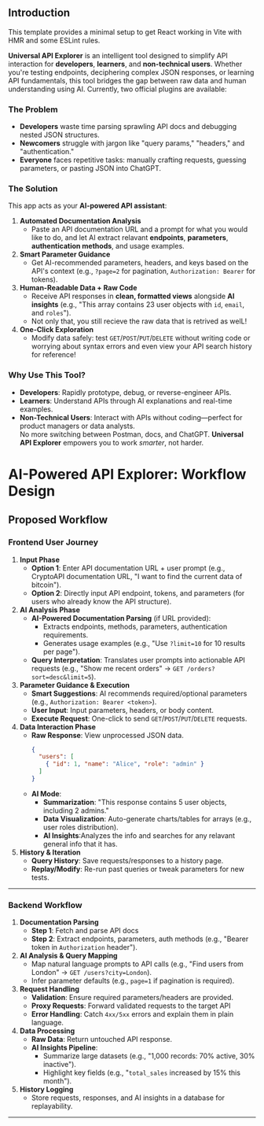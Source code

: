 ## Introduction
This template provides a minimal setup to get React working in Vite with HMR and some ESLint rules.

**Universal API Explorer** is an intelligent tool designed to simplify API interaction for **developers**, **learners**, and **non-technical users**. Whether you're testing endpoints, deciphering complex JSON responses, or learning API fundamentals, this tool bridges the gap between raw data and human understanding using AI.
Currently, two official plugins are available:

### The Problem
- **Developers** waste time parsing sprawling API docs and debugging nested JSON structures.
- **Newcomers** struggle with jargon like "query params," "headers," and "authentication."
- **Everyone** faces repetitive tasks: manually crafting requests, guessing parameters, or pasting JSON into ChatGPT.
### The Solution
This app acts as your **AI-powered API assistant**:
1. **Automated Documentation Analysis**   
   - Paste an API documentation URL and a prompt for what you would like to do, and let AI extract relavant **endpoints**, **parameters**, **authentication methods**, and usage examples.
2. **Smart Parameter Guidance** 
   - Get AI-recommended parameters, headers, and keys based on the API's context (e.g., `?page=2` for pagination, `Authorization: Bearer` for tokens).
3. **Human-Readable Data + Raw Code** 
   - Receive API responses in **clean, formatted views** alongside **AI insights** (e.g., "This array contains 23 user objects with `id`, `email`, and `roles`").
   - Not only that, you still recieve the raw data that is retrived as welL!
4. **One-Click Exploration** 
   - Modify data safely: test `GET`/`POST`/`PUT`/`DELETE` without writing code or worrying about syntax errors and even view your API search history for reference!
### Why Use This Tool?
- **Developers**: Rapidly prototype, debug, or reverse-engineer APIs.  
- **Learners**: Understand APIs through AI explanations and real-time examples.  
- **Non-Technical Users**: Interact with APIs without coding—perfect for product managers or data analysts.  
No more switching between Postman, docs, and ChatGPT. **Universal API Explorer** empowers you to work *smarter*, not harder.  
# AI-Powered API Explorer: Workflow Design
## Proposed Workflow
### **Frontend User Journey**
1. **Input Phase**  
   - **Option 1**: Enter API documentation URL + user prompt (e.g., CryptoAPI documentation URL, "I want to find the current data of bitcoin").  
   - **Option 2**: Directly input API endpoint, tokens, and parameters (for users who already know the API structure).  
2. **AI Analysis Phase**  
   - **AI-Powered Documentation Parsing** (if URL provided):  
     - Extracts endpoints, methods, parameters, authentication requirements.  
     - Generates usage examples (e.g., "Use `?limit=10` for 10 results per page").  
   - **Query Interpretation**: Translates user prompts into actionable API requests (e.g., "Show me recent orders" → `GET /orders?sort=desc&limit=5`).  
3. **Parameter Guidance & Execution**  
   - **Smart Suggestions**: AI recommends required/optional parameters (e.g., `Authorization: Bearer <token>`).  
   - **User Input**: Input parameters, headers, or body content.  
   - **Execute Request**: One-click to send `GET`/`POST`/`PUT`/`DELETE` requests.  
4. **Data Interaction Phase**  
   - **Raw Response**: View unprocessed JSON data.  
     ```json
     {
       "users": [
         { "id": 1, "name": "Alice", "role": "admin" }
       ]
     }
     ```
   - **AI Mode**:  
     - **Summarization**: "This response contains 5 user objects, including 2 admins."  
     - **Data Visualization**: Auto-generate charts/tables for arrays (e.g., user roles distribution).
     - **AI Insights**:Analyzes the info and searches for any relavant general info that it has.
5. **History & Iteration**  
   - **Query History**: Save requests/responses to a history page.  
   - **Replay/Modify**: Re-run past queries or tweak parameters for new tests.  
---
### **Backend Workflow**
1. **Documentation Parsing**  
   - **Step 1**: Fetch and parse API docs 
   - **Step 2**: Extract endpoints, parameters, auth methods (e.g., "Bearer token in `Authorization` header").  
2. **AI Analysis & Query Mapping**   
     - Map natural language prompts to API calls (e.g., "Find users from London" → `GET /users?city=London`).  
     - Infer parameter defaults (e.g., `page=1` if pagination is required).  
3. **Request Handling**  
   - **Validation**: Ensure required parameters/headers are provided.  
   - **Proxy Requests**: Forward validated requests to the target API  
   - **Error Handling**: Catch `4xx/5xx` errors and explain them in plain language. 
4. **Data Processing**  
   - **Raw Data**: Return untouched API response.  
   - **AI Insights Pipeline**:  
     - Summarize large datasets (e.g., "1,000 records: 70% active, 30% inactive").  
     - Highlight key fields (e.g., "`total_sales` increased by 15% this month").  
5. **History Logging**  
   - Store requests, responses, and AI insights in a database for replayability.  
---
